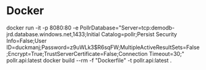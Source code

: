# Docker

docker run -it -p 8080:80 -e PollrDatabase="Server=tcp:demodb-jrd.database.windows.net,1433;Initial Catalog=pollr;Persist Security Info=False;User ID=duckmanj;Password=z9uWLk3\$R6sqFW;MultipleActiveResultSets=False;Encrypt=True;TrustServerCertificate=False;Connection Timeout=30;" pollr.api:latest
docker build --rm -f "Dockerfile" -t pollr.api:latest .
